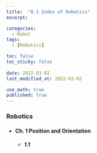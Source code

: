 ```yaml
---
title:  "0.1 Index of Robotics"
excerpt: 

categories:
  - Robot
tags:
  - [Robotics]

toc: false
toc_sticky: false
 
date: 2022-03-02
last_modified_at: 2022-03-02

use_math: true
published: true
---
```


### Robotics
- #### Ch. 1 Position and Orientation
  - ##### 1.1 